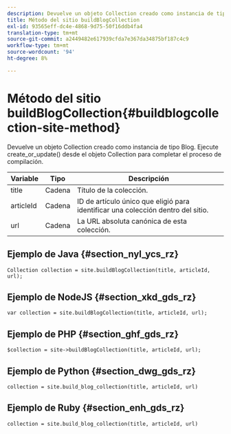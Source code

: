 ```yaml
---
description: Devuelve un objeto Collection creado como instancia de tipo Blog. Ejecute create_or_update() desde el objeto Collection para completar el proceso de compilación.
title: Método del sitio buildBlogCollection
exl-id: 93565eff-dc4e-4868-9d75-50f16ddb4fa4
translation-type: tm+mt
source-git-commit: a2449482e617939cfda7e367da34875bf187c4c9
workflow-type: tm+mt
source-wordcount: '94'
ht-degree: 8%

---
```


# Método del sitio buildBlogCollection{#buildblogcollection-site-method}

Devuelve un objeto Collection creado como instancia de tipo Blog. Ejecute create_or_update() desde el objeto Collection para completar el proceso de compilación.

| Variable | Tipo | Descripción |
|--- |--- |--- |
| title | Cadena | Título de la colección. |
| articleId | Cadena | ID de artículo único que eligió para identificar una colección dentro del sitio. |
| url | Cadena | La URL absoluta canónica de esta colección. |

## Ejemplo de Java {#section_nyl_ycs_rz}

```
Collection collection = site.buildBlogCollection(title, articleId, url); 
```

## Ejemplo de NodeJS {#section_xkd_gds_rz}

```
var collection = site.buildBlogCollection(title, articleId, url); 
```

## Ejemplo de PHP {#section_ghf_gds_rz}

```
$collection = site->buildBlogCollection(title, articleId, url); 
```

## Ejemplo de Python {#section_dwg_gds_rz}

```
collection = site.build_blog_collection(title, articleId, url) 
```

## Ejemplo de Ruby {#section_enh_gds_rz}

```
collection = site.build_blog_collection(title, articleId, url) 
```
